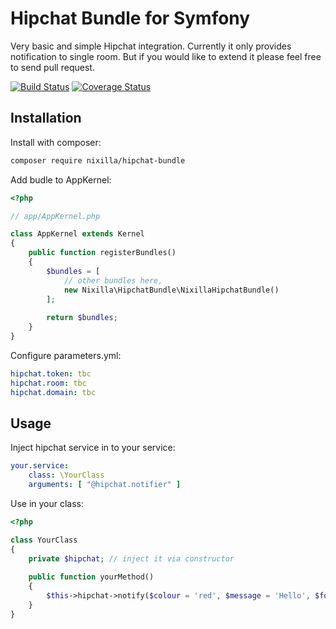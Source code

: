 # Hipchat Bundle for Symfony

Very basic and simple Hipchat integration. Currently it only provides notification to single room.
But if you would like to extend it please feel free to send pull request.

[![Build Status](https://travis-ci.org/nixilla/hipchat-bundle.svg?branch=master)](https://travis-ci.org/nixilla/hipchat-bundle)
[![Coverage Status](https://coveralls.io/repos/github/nixilla/hipchat-bundle/badge.svg)](https://coveralls.io/github/nixilla/hipchat-bundle)

## Installation

Install with composer:

```bash
composer require nixilla/hipchat-bundle
```

Add budle to AppKernel:

```php
<?php

// app/AppKernel.php

class AppKernel extends Kernel
{
    public function registerBundles()
    {
        $bundles = [
            // other bundles here,
            new Nixilla\HipchatBundle\NixillaHipchatBundle()
        ];
        
        return $bundles;
    }
}
```

Configure parameters.yml:

```yaml
hipchat.token: tbc
hipchat.room: tbc
hipchat.domain: tbc
```


## Usage

Inject hipchat service in to your service:

```yaml
your.service:
    class: \YourClass
    arguments: [ "@hipchat.notifier" ]
```

Use in your class:

```php
<?php

class YourClass
{
    private $hipchat; // inject it via constructor
    
    public function yourMethod()
    {
        $this->hipchat->notify($colour = 'red', $message = 'Hello', $format = 'text', $notify = false);        
    }
}
```